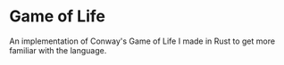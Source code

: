 # Game of Life

An implementation of Conway's Game of Life I made in Rust to get more familiar with the language.